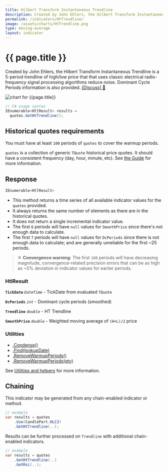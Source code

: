 ```yaml
---
title: Hilbert Transform Instantaneous Trendline
description: Created by John Ehlers, the Hilbert Transform Instantaneous Trendline is a 5-period trendline of high/low price that that uses classic electrical radio-frequency signal processing algorithms reduce noise.
permalink: /indicators/HtTrendline/
image: /assets/charts/HtTrendline.png
type: moving-average
layout: indicator
---
```


# {{ page.title }}

Created by John Ehlers, the Hilbert Transform Instantaneous Trendline is a 5-period trendline of high/low price that that uses classic electrical radio-frequency signal processing algorithms reduce noise.  Dominant Cycle Periods information is also provided.
[[Discuss] &#128172;]({{site.github.repository_url}}/discussions/363 "Community discussion about this indicator")

![chart for {{page.title}}]({{site.baseurl}}{{page.image}})

```csharp
// C# usage syntax
IEnumerable<HtlResult> results =
  quotes.GetHtTrendline();
```

## Historical quotes requirements

You must have at least `100` periods of `quotes` to cover the warmup periods.

`quotes` is a collection of generic `TQuote` historical price quotes.  It should have a consistent frequency (day, hour, minute, etc).  See [the Guide]({{site.baseurl}}/guide/#historical-quotes) for more information.

## Response

```csharp
IEnumerable<HtlResult>
```

- This method returns a time series of all available indicator values for the `quotes` provided.
- It always returns the same number of elements as there are in the historical quotes.
- It does not return a single incremental indicator value.
- The first `6` periods will have `null` values for `SmoothPrice` since there's not enough data to calculate.
- The first `7` periods will have `null` values for `DcPeriods` since there is not enough data to calculate; and are generally unreliable for the first ~25 periods.

>&#9886; **Convergence warning**: The first `100` periods will have decreasing magnitude, convergence-related precision errors that can be as high as ~5% deviation in indicator values for earlier periods.

### HtlResult

**`TickDate`** _`DateTime`_ - TickDate from evaluated `TQuote`

**`DcPeriods`** _`int`_ - Dominant cycle periods (smoothed)

**`Trendline`** _`double`_ - HT Trendline

**`SmoothPrice`** _`double`_ - Weighted moving average of `(H+L)/2` price

### Utilities

- [.Condense()]({{site.baseurl}}/utilities#condense)
- [.Find(lookupDate)]({{site.baseurl}}/utilities#find-indicator-result-by-date)
- [.RemoveWarmupPeriods()]({{site.baseurl}}/utilities#remove-warmup-periods)
- [.RemoveWarmupPeriods(qty)]({{site.baseurl}}/utilities#remove-warmup-periods)

See [Utilities and helpers]({{site.baseurl}}/utilities#utilities-for-indicator-results) for more information.

## Chaining

This indicator may be generated from any chain-enabled indicator or method.

```csharp
// example
var results = quotes
    .Use(CandlePart.HLC3)
    .GetHtTrendline(..);
```

Results can be further processed on `Trendline` with additional chain-enabled indicators.

```csharp
// example
var results = quotes
    .GetHtTrendline(..)
    .GetRsi(..);
```
